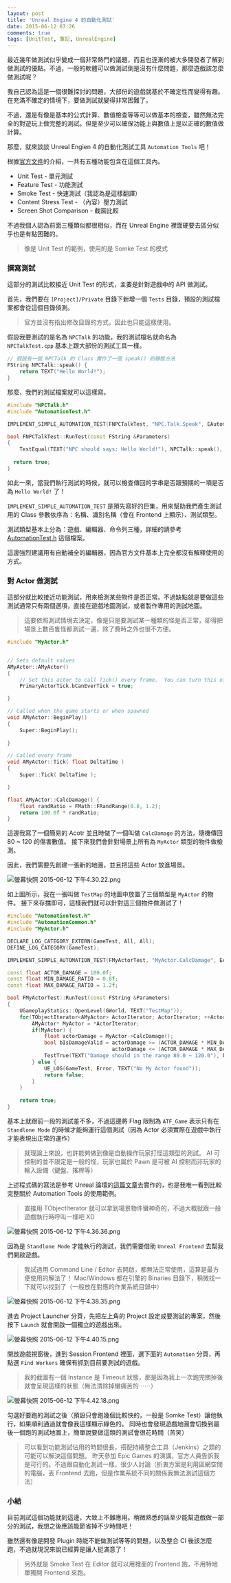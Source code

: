```yaml
---
layout: post
title: 'Unreal Engine 4 的自動化測試'
date: 2015-06-12 07:26
comments: true
tags: [UnitTest, 筆記, UnrealEngine]
---
```

最近幾年做測試似乎變成一個非常熱門的議題，而且也逐漸的被大多開發者了解到做測試的優點。不過，一般的軟體可以做測試倒是沒有什麼問題，那麼遊戲該怎麼做測試呢？

我自己認為這是一個很難探討的問題，大部份的遊戲就基於不確定性而變得有趣。在充滿不確定的情境下，要做測試就變得非常困難了。

不過，還是有像是基本的公式計算、數值檢查等等可以做基本的檢查，雖然無法完全的對遊玩上做完整的測試。但是至少可以確保功能上與數值上是以正確的數值做計算。

那麼，就來談談 Unreal Engien 4 的自動化測試工具 `Automation Tools` 吧！

<!-- more -->

根據[官方文件](https://docs.unrealengine.com/latest/INT/Programming/Automation/index.html)的介紹，一共有五種功能包含在這個工具內。

* Unit Test - 單元測試
* Feature Test - 功能測試
* Smoke Test - 快速測試（我認為是這樣翻譯）
* Content Stress Test - （內容）壓力測試
* Screen Shot Comparison - 截圖比較

不過我個人認為前面三種類似都很相似，而在 Unreal Engine 裡面硬要去區分似乎也是有點困難的。

> 像是 Unit Test 的範例，使用的是 Somke Test 的模式

### 撰寫測試

這部分的測試比較接近 Unit Test 的形式，主要是針對遊戲中的 API 做測試。

首先，我們要在 `[Project]/Private` 目錄下新增一個 `Tests` 目錄，預設的測試檔案都會從這個目錄偵測。

> 官方並沒有指出修改目錄的方式，因此也只能這樣使用。

假設我要測試的是名為 `NPCTalk` 的功能，我的測試檔名就命名為 `NPCTalkTest.cpp` 基本上跟大部份的測試工具一樣。

```cpp Private/NPCTalk.cpp
// 假設有一個 NPCTalk 的 Class 實作了一個 speak() 的靜態方法
FString NPCTalk::speak() {
	return TEXT("Hello World!");
}
```

那麼，我們的測試檔案就可以這樣寫。

```cpp Private/Tests/NPCTalkTest.cpp
#include "NPCTalk.h"
#include "AutomationTest.h"

IMPLEMENT_SIMPLE_AUTOMATION_TEST(FNPCTalkTest, "NPC.Talk.Speak", EAutomationTestFlags::ATF_SmokeTest);

bool FNPCTalkTest::RunTest(const FString &Parameters)
{
	TestEqual(TEXT("NPC should says: Hello World!"), NPCTalk::speak(), TEXT("Hello World!"));
  
  return true;
}
```

如此一來，當我們執行測試的時候，就可以檢查傳回的字串是否跟預期的一項是否為 `Hello World!` 了！

`IMPLEMENT_SIMPLE_AUTOMATION_TEST` 是預先寫好的巨集，用來幫助我們產生測試用的 Class 參數依序為：名稱、識別名稱（會在 Frontend 上顯示）、測試類型。

測試類型基本上分為：遊戲、編輯器、命令列三種，詳細的請參考 [AutomationTest.h](https://Github.com/EpicGames/UnrealEngine/blob/8a80b5541f69a79abf5855668f39e1d643717600/Engine/Source/Runtime/Core/Public/Misc/AutomationTest.h) 這個檔案。

這邊強烈建議用有自動補全的編輯器，因為官方文件基本上完全都沒有解釋使用的方式。

### 對 Actor 做測試

這部分就比較接近功能測試，用來檢測某些物件是否正常。不過缺點就是要做這些測試通常只有兩個選項，直接在遊戲地圖測試，或者製作專用的測試地圖。

> 這要依照測試情境去決定，像是只是要測試某一種類的怪是否正常，卻得把場景上數百隻怪都測試一遍，除了費時之外也很不方便。

```cpp Private/MyActor.cpp
#include "MyActor.h"


// Sets default values
AMyActor::AMyActor()
{
 	// Set this actor to call Tick() every frame.  You can turn this off to improve performance if you don't need it.
	PrimaryActorTick.bCanEverTick = true;

}

// Called when the game starts or when spawned
void AMyActor::BeginPlay()
{
	Super::BeginPlay();
	
}

// Called every frame
void AMyActor::Tick( float DeltaTime )
{
	Super::Tick( DeltaTime );

}

float AMyActor::CalcDamage() {
    float randRatio = FMath::FRandRange(0.8, 1.2);
    return 100.0f * randRatio;
}
```

這邊我寫了一個簡易的 Acotr 並且時做了一個叫做 `CalcDamage` 的方法，隨機傳回 80 ~ 120 的傷害數值。
接下來我們會針對場景上所有為 `MyActor` 類型的物件做檢測。

因此，我們需要先創建一張新的地圖，並且把這些 Actor 放進場景。

![螢幕快照 2015-06-12 下午4.30.22.png](https://user-image.logdown.io/user/52/blog/52/post/280172/NBKLYkieR66JMBqZbVVj_%E8%9E%A2%E5%B9%95%E5%BF%AB%E7%85%A7%202015-06-12%20%E4%B8%8B%E5%8D%884.30.22.png)

如上圖所示，我在一張叫做 `TestMap` 的地圖中放置了三個類型是 `MyActor` 的物件。
接下來存擋即可，這樣我們就可以針對這三個物件做測試了！

```cpp Private/Tests/MyActorTest.cpp
#include "AutomationTest.h"
#include "AutomationCommon.h"
#include "MyActor.h"

DECLARE_LOG_CATEGORY_EXTERN(GameTest, All, All);
DEFINE_LOG_CATEGORY(GameTest);

IMPLEMENT_SIMPLE_AUTOMATION_TEST(FMyActorTest, "MyActor.CalcDamage", EAutomationTestFlags::ATF_Game);

const float ACTOR_DAMAGE = 100.0f;
const float MIN_DAMAGE_RATIO = 0.8f;
const float MAX_DAMAGE_RATIO = 1.2f;

bool FMyActorTest::RunTest(const FString &Parameters)
{
    UGameplayStatics::OpenLevel(GWorld, TEXT("TestMap"));
    for(TObjectIterator<AMyActor> ActorIterator; ActorIterator; ++ActorIterator) {
        AMyActor* MyActor = *ActorIterator;
        if(MyActor) {
            float actorDamage = MyActor->CalcDamage();
            bool bIsDamageValid = actorDamage >= (ACTOR_DAMAGE * MIN_DAMAGE_RATIO) &&
                                  actorDamage <= (ACTOR_DAMAGE * MAX_DAMAGE_RATIO);
            TestTrue(TEXT("Damage should in the range 80.0 ~ 120.0"), bIsDamageValid);
        } else {
            UE_LOG(GameTest, Error, TEXT("No My Actor found"));
            return false;
        }
    }
    
    return true;
}
```

基本上就跟前一段的測試差不多，不過這邊將 Flag 限制為 `ATF_Game` 表示只有在 `Standlone Mode` 的時候才能夠運行這個測試（因為 Actor 必須實際在遊戲中執行才能表現出正常的運作）

> 就理論上來說，也許能夠做到像是自動操作玩家打怪這類型的測試。
> AI 可控制的並不限定是一般的怪，玩家也屬於 Pawn 是可被 AI 控制而非玩家的輸入設備（鍵盤、搖桿等）

上述程式碼的寫法是參考 Unreal 論壇的[這篇文章](https://forums.unrealengine.com/showthread.PHP?56106-Need-Help-with-Automation-Testing-in-4-6)去實作的，也是我唯一看到比較完整關於 Automation Tools 的使用範例。

> 直接用 TObjectIterator<TClass> 就可以拿到場景物件蠻神奇的，不過大概就跟一般遊戲執行時呼叫一樣吧 XD

![螢幕快照 2015-06-12 下午4.36.36.png](https://user-image.logdown.io/user/52/blog/52/post/280172/1MYr9nWSYWrgjjpxMK6g_%E8%9E%A2%E5%B9%95%E5%BF%AB%E7%85%A7%202015-06-12%20%E4%B8%8B%E5%8D%884.36.36.png)

因為是 `Standlone Mode` 才能執行的測試，我們需要借助 `Unreal Frontend` 去幫我們開啟遊戲。

> 我試過用 Command Line / Editor 去開啟，都無法正常使用，這算是最方便使用的解法了！
> Mac/Windows 都在引擎的 Binaries 目錄下，稍微找一下就可以找到了（一般放在對應的作業系統目錄中）

![螢幕快照 2015-06-12 下午4.38.35.png](https://user-image.logdown.io/user/52/blog/52/post/280172/yufoKsUITMOKSE8vv3Gj_%E8%9E%A2%E5%B9%95%E5%BF%AB%E7%85%A7%202015-06-12%20%E4%B8%8B%E5%8D%884.38.35.png)

進去 Project Launcher 分頁，先把左上角的 Project 設定成要測試的專案，然後按下 `Launch` 就會開啟一個獨立的遊戲出來。

![螢幕快照 2015-06-12 下午4.40.15.png](https://user-image.logdown.io/user/52/blog/52/post/280172/JoxJZQ8fSOO82xhjmhY2_%E8%9E%A2%E5%B9%95%E5%BF%AB%E7%85%A7%202015-06-12%20%E4%B8%8B%E5%8D%884.40.15.png)

開啟遊戲視窗後，進到 Session Frontend 裡面，選下面的 `Automation` 分頁，再點選 `Find Workers` 確保有抓到目前要測試的遊戲。

> 我的截圖有一個 Instance 是 Timeout 狀態，那是因為我上一次跑完關掉後就會呈現這樣的狀態（無法清除掉蠻痛苦的⋯⋯）

![螢幕快照 2015-06-12 下午4.42.18.png](https://user-image.logdown.io/user/52/blog/52/post/280172/cm2gylD0SSetLA8mgVs2_%E8%9E%A2%E5%B9%95%E5%BF%AB%E7%85%A7%202015-06-12%20%E4%B8%8B%E5%8D%884.42.18.png)

勾選好要跑的測試之後（預設只會跑幾個比較快的，一般是 Somke Test）讓他執行，如果順利通過就會像我這樣顯示綠色的。
同時也會發現遊戲地圖會切換到最後一個跑的測試地圖上，簡單說要做這類的測試會很花時間（苦笑）

> 可以看到功能測試佔用的時間很長，搭配持續整合工具（Jenkins）之類的可能可以解決這個問題。
> 昨天參加 Epic Games 的演講，官方人員告訴我是可行的。不過跟自動化測試一樣，很少人討論（折衷方案是利用區網空閒的電腦，丟 Frontend 去跑，但是作業系統不同的關係我無法測試這個方法）

### 小結

目前測試這個功能就到這邊，大致上不難應用。稍微熟悉的話至少能幫遊戲做一部分的測試，我想之後應該能節省掉不少時間吧！

雖然還有像是開發 Plugin 時能不能做測試等等的問題，以及整合 CI 後該怎麼跑，不過就現況來說已經算是讓人挺滿意了！

> 另外就是 Smoke Test 在 Editor 就可以用裡面的 Frontend 跑，不用特地單獨開 Frontend 來跑。
